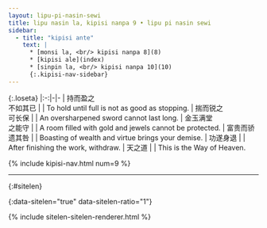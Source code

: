 ```yaml
---
layout: lipu-pi-nasin-sewi
title: lipu nasin la, kipisi nanpa 9 • lipu pi nasin sewi
sidebar:
  - title: "kipisi ante"
    text: |
      * [monsi la, <br/> kipisi nanpa 8](8)
      * [kipisi ale](index)
      * [sinpin la, <br/> kipisi nanpa 10](10)
      {:.kipisi-nav-sidebar}
---
```


{:.loseta}
|:-:|-|-
| 持而盈之<br/>不如其已 |  | To hold until full is not as good as stopping.
| 揣而锐之<br/>可长保 |  | An oversharpened sword cannot last long.
| 金玉满堂<br/>之能守 |  | A room filled with gold and jewels cannot be protected.
| 富贵而骄<br/>遗其咎 |  | Boasting of wealth and virtue brings your demise.
| 功遂身退         |  | After finishing the work, withdraw.
| 天之道           |  | This is the Way of Heaven.

{% include kipisi-nav.html num=9 %}

-------
{:#sitelen}

{:data-sitelen="true" data-sitelen-ratio="1"}

{% include sitelen-sitelen-renderer.html %}
